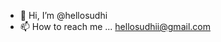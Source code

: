 - 👋 Hi, I’m @hellosudhi
- 📫 How to reach me ... hellosudhii@gmail.com

<!---
hellosudhi/hellosudhi is a ✨ special ✨ repository because its `README.md` (this file) appears on your GitHub profile.
You can click the Preview link to take a look at your changes.
--->
